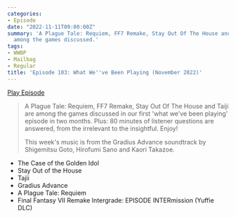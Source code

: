 ```yaml
---
categories:
- Episode
date: "2022-11-11T09:00:00Z"
summary: 'A Plague Tale: Requiem, FF7 Remake, Stay Out Of The House and Taiji are
  among the games discussed.'
tags:
- WWBP
- Mailbag
- Regular
title: 'Episode 103: What We''ve Been Playing (November 2022)'
---
```


[Play Episode](https://www.patreon.com/posts/episode-103-what-74499231)
> A Plague Tale: Requiem, FF7 Remake, Stay Out Of The House and Taiji are among the games discussed in our first 'what we've been playing' episode in two months. Plus: 80 minutes of listener questions are answered, from the irrelevant to the insightful. Enjoy!
> 
> This week's music is from the Gradius Advance soundtrack by Shigemitsu Goto, Hirofumi Sano and Kaori Takazoe.

- The Case of the Golden Idol
- Stay Out of the House
- Tajii
- Gradius Advance
- A Plague Tale: Requiem
- Final Fantasy VII Remake Intergrade: EPISODE INTERmission (Yuffie DLC)
